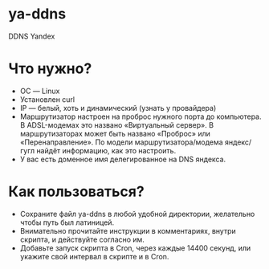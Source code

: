 # ya-ddns
DDNS Yandex

# Что нужно?
- ОС — Linux
- Установлен curl
- IP — белый, хоть и динамический (узнать у провайдера)
- Маршрутизатор настроен на проброс нужного порта до компьютера. В ADSL-модемах это названо «Виртуальный сервер». В маршрутизаторах может быть названо «Проброс» или «Перенаправление». По модели маршрутизатора/модема яндекс/гугл найдёт информацию, как это настроить.
- У вас есть доменное имя делегированное на DNS яндекса.

# Как пользоваться?
- Сохраните файл ya-ddns в любой удобной директории, желательно чтобы путь был латиницей.
- Внимательно прочитайте инструкции в комментариях, внутри скрипта, и действуйте согласно им.
- Добавьте запуск скрипта в Cron, через каждые 14400 секунд, или укажите свой интервал в скрипте и в Cron.

